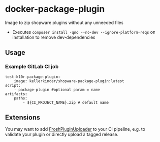 # docker-package-plugin

Image to zip shopware plugins without any unneeded files
- Executes `composer install -qno --no-dev --ignore-platform-reqs` on installation to remove dev-dependencies

## Usage

### Example GitLab CI job
```
test-k10r-package-plugin:
    image: kellerkinder/shopware-package-plugin:latest
script:
    - package-plugin #optional param = name
artifacts:
    paths:
        - ${CI_PROJECT_NAME}.zip # default name
```

## Extensions

You may want to add [FroshPluginUploader](https://github.com/FriendsOfShopware/FroshPluginUploader) to your CI pipeline, e.g. to validate your plugin or directly upload a tagged release.
